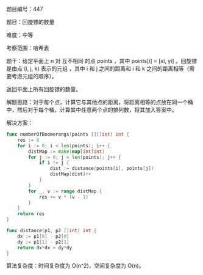 题目编号：447

题目：回旋镖的数量

难度：中等

考察范围：哈希表

题干：给定平面上 n 对 互不相同 的点 points ，其中 points[i] = [xi, yi] 。回旋镖 是由点 (i, j, k) 表示的元组 ，其中 i 和 j 之间的距离和 i 和 k 之间的距离相等（需要考虑元组的顺序）。

返回平面上所有回旋镖的数量。

解题思路：对于每个点，计算它与其他点的距离，将距离相等的点放在同一个桶中，然后对于每个桶，计算其中任意两个点的排列数，将其加入答案中。

解决方案：

```go
func numberOfBoomerangs(points [][]int) int {
    res := 0
    for i := 0; i < len(points); i++ {
        distMap := make(map[int]int)
        for j := 0; j < len(points); j++ {
            if i != j {
                dist := distance(points[i], points[j])
                distMap[dist]++
            }
        }
        for _, v := range distMap {
            res += v * (v - 1)
        }
    }
    return res
}

func distance(p1, p2 []int) int {
    dx := p1[0] - p2[0]
    dy := p1[1] - p2[1]
    return dx*dx + dy*dy
}
```

算法复杂度：时间复杂度为 O(n^2)，空间复杂度为 O(n)。